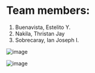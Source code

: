 # Team members:

1. Buenavista, Estelito Y.
2. Nakila, Thristan Jay
3. Sobrecaray, Ian Joseph I.


![image](https://github.com/FernnT/MobDevFinal_Final/assets/136983420/633710fa-68a3-4fcf-9e9f-b41bbb43fe8d)

![image](https://github.com/FernnT/MobDevFinal_Final/assets/136983420/850e62bb-3db7-4abb-8ff2-44be2122606f)

